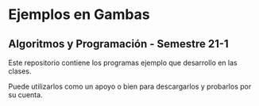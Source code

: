 # Ejemplos en Gambas
## Algoritmos y Programación - Semestre 21-1

Este repositorio contiene los programas ejemplo que desarrollo en las clases.

Puede utilizarlos como un apoyo o bien para descargarlos y probarlos por su cuenta.

